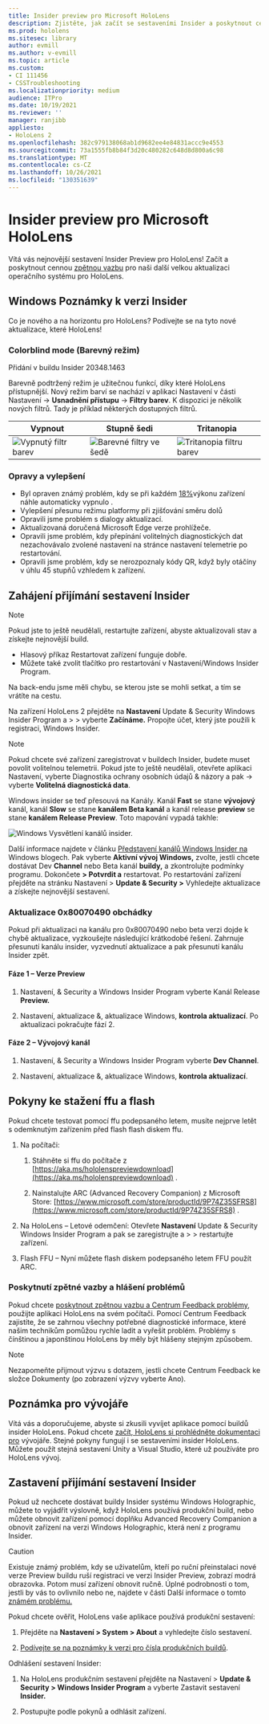 ```yaml
---
title: Insider preview pro Microsoft HoloLens
description: Zjistěte, jak začít se sestaveními Insider a poskytnout cennou zpětnou vazbu pro naši další velkou aktualizaci operačního systému pro HoloLens.
ms.prod: hololens
ms.sitesec: library
author: evmill
ms.author: v-evmill
ms.topic: article
ms.custom:
- CI 111456
- CSSTroubleshooting
ms.localizationpriority: medium
audience: ITPro
ms.date: 10/19/2021
ms.reviewer: ''
manager: ranjibb
appliesto:
- HoloLens 2
ms.openlocfilehash: 382c979138068ab1d9682ee4e84831accc9e4553
ms.sourcegitcommit: 73a1555fb8b84f3d20c480282c648d8d800a6c98
ms.translationtype: MT
ms.contentlocale: cs-CZ
ms.lasthandoff: 10/26/2021
ms.locfileid: "130351639"
---
```

# <a name="insider-preview-for-microsoft-hololens"></a>Insider preview pro Microsoft HoloLens

Vítá vás nejnovější sestavení Insider Preview pro HoloLens! Začít a poskytnout cennou [zpětnou vazbu](hololens-insider.md#start-receiving-insider-builds) pro naši další velkou aktualizaci operačního systému pro HoloLens.

## <a name="windows-insider-release-notes"></a>Windows Poznámky k verzi Insider

Co je nového a na horizontu pro HoloLens? Podívejte se na tyto nové aktualizace, které HoloLens!

### <a name="colorblind-mode"></a>Colorblind mode (Barevný režim)

Přidání v buildu Insider 20348.1463

Barevně podtržený režim je užitečnou funkcí, díky které HoloLens přístupnější. Nový režim barví se nachází v aplikaci Nastavení v části Nastavení  ->  **Usnadnění přístupu**  ->  **Filtry barev**. K dispozici je několik nových filtrů. Tady je příklad některých dostupných filtrů.

| Vypnout | Stupně šedi | Tritanopia |
|-----|-----------|------------|
| ![Vypnutý filtr barev](images/colorblind-off.png)   | ![Barevné filtry ve šedě](images/colorblind-greyscale.png)         | ![Tritanopia filtru barev](images/colorblind-tritanopia.png)          |

### <a name="fixes-and-improvements"></a>Opravy a vylepšení

- Byl opraven známý problém, kdy se při každém [18%](hololens-troubleshooting.md#every-time-the-power-goes-to-18-percent-the-device-suddenly-shuts-down-automatically)výkonu zařízení náhle automaticky vypnulo .
- Vylepšení přesunu režimu platformy při zjišťování směru dolů
- Opravili jsme problém s dialogy aktualizací.
- Aktualizovaná doručená Microsoft Edge verze prohlížeče.
- Opravili jsme problém, kdy přepínání volitelných diagnostických dat nezachovávalo zvolené nastavení na stránce nastavení telemetrie po restartování.
- Opravili jsme problém, kdy se nerozpoznaly kódy QR, když byly otáčíny v úhlu 45 stupňů vzhledem k zařízení.

## <a name="start-receiving-insider-builds"></a>Zahájení přijímání sestavení Insider

> [!NOTE]
> Pokud jste to ještě neudělali, restartujte zařízení, abyste aktualizovali stav a získejte nejnovější build.
>
> - Hlasový příkaz Restartovat zařízení funguje dobře.
> - Můžete také zvolit tlačítko pro restartování v Nastavení/Windows Insider Program.
>
> Na back-endu jsme měli chybu, se kterou jste se mohli setkat, a tím se vrátíte na cestu.

Na zařízení HoloLens 2 přejděte na **Nastavení** Update & Security Windows Insider Program a  >    >   vyberte **Začínáme.** Propojte účet, který jste použili k registraci, Windows Insider.

> [!NOTE]
> Pokud chcete své zařízení zaregistrovat v buildech Insider, budete muset povolit volitelnou telemetrii. Pokud jste to ještě neudělali, otevřete aplikaci Nastavení, vyberte Diagnostika ochrany osobních údajů & názory a pak   ->   vyberte **Volitelná diagnostická data**.

Windows insider se teď přesouvá na Kanály. Kanál **Fast** se stane **vývojový** kanál, kanál **Slow** se stane **kanálem Beta kanál** a kanál release **preview** se stane **kanálem Release Preview**. Toto mapování vypadá takhle:

![Windows Vysvětlení kanálů insider.](images/WindowsInsiderChannels.png)

Další informace najdete v článku [Představení kanálů Windows Insider na](https://blogs.windows.com/windowsexperience/2020/06/15/introducing-windows-insider-channels) Windows blogech.
Pak vyberte **Aktivní vývoj Windows,** zvolte, jestli chcete dostávat Dev **Channel** nebo Beta kanál **buildy,** a zkontrolujte podmínky programu.
Dokončete **> Potvrdit a** restartovat. Po restartování zařízení přejděte na stránku Nastavení > **Update & Security >** Vyhledejte aktualizace a získejte nejnovější sestavení.

### <a name="update-error-0x80070490-work-around"></a>Aktualizace 0x80070490 obchádky

Pokud při aktualizaci na kanálu pro 0x80070490 nebo beta verzi dojde k chybě aktualizace, vyzkoušejte následující krátkodobé řešení. Zahrnuje přesunutí kanálu insider, vyzvednutí aktualizace a pak přesunutí kanálu Insider zpět.

#### <a name="stage-one---release-preview"></a>Fáze 1 – Verze Preview

1. Nastavení, & Security a Windows Insider Program vyberte Kanál Release **Preview.**

2. Nastavení, aktualizace &, aktualizace Windows, **kontrola aktualizací**. Po aktualizaci pokračujte fází 2.

#### <a name="stage-two---dev-channel"></a>Fáze 2 – Vývojový kanál

1. Nastavení, & Security a Windows Insider Program vyberte **Dev Channel**.

2. Nastavení, aktualizace &, aktualizace Windows, **kontrola aktualizací**.

## <a name="ffu-download-and-flash-directions"></a>Pokyny ke stažení ffu a flash

Pokud chcete testovat pomocí ffu podepsaného letem, musíte nejprve letět s odemknutým zařízením před flash flash diskem ffu.

1. Na počítači:
    1. Stáhněte si ffu do počítače z [https://aka.ms/hololenspreviewdownload](https://aka.ms/hololenspreviewdownload) .

    1. Nainstalujte ARC (Advanced Recovery Companion) z Microsoft Store: [https://www.microsoft.com/store/productId/9P74Z35SFRS8](https://www.microsoft.com/store/productId/9P74Z35SFRS8) .

1. Na HoloLens – Letové odemčení: Otevřete **Nastavení** Update & Security Windows Insider Program a pak se zaregistrujte a  >    >   restartujte zařízení.

1. Flash FFU – Nyní můžete flash diskem podepsaného letem FFU použít ARC.

### <a name="provide-feedback-and-report-issues"></a>Poskytnutí zpětné vazby a hlášení problémů

Pokud chcete [poskytnout zpětnou vazbu a Centrum Feedback problémy,](hololens-feedback.md) použijte aplikaci HoloLens na svém počítači. Pomocí Centrum Feedback zajistíte, že se zahrnou všechny potřebné diagnostické informace, které našim technikům pomůžou rychle ladit a vyřešit problém.  Problémy s čínštinou a japonštinou HoloLens by měly být hlášeny stejným způsobem.

> [!NOTE]
> Nezapomeňte přijmout výzvu s dotazem, jestli chcete Centrum Feedback ke složce  Dokumenty (po zobrazení výzvy vyberte Ano).

## <a name="note-for-developers"></a>Poznámka pro vývojáře

Vítá vás a doporučujeme, abyste si zkusili vyvíjet aplikace pomocí buildů insider HoloLens.  Pokud chcete [začít, HoloLens si prohlédněte dokumentaci pro](https://developer.microsoft.com/windows/mixed-reality/development) vývojáře. Stejné pokyny fungují i se sestaveními insider HoloLens.  Můžete použít stejná sestavení Unity a Visual Studio, které už používáte pro HoloLens vývoj.

## <a name="stop-receiving-insider-builds"></a>Zastavení přijímání sestavení Insider

Pokud už nechcete dostávat buildy Insider systému Windows Holographic, můžete to vyjádřit výslovně, když HoloLens [](hololens-recovery.md) používá produkční build, nebo můžete obnovit zařízení pomocí doplňku Advanced Recovery Companion a obnovit zařízení na verzi Windows Holographic, která není z programu Insider.

> [!CAUTION]
> Existuje známý problém, kdy se uživatelům, kteří po ruční přeinstalaci nové verze Preview buildu ruší registraci ve verzi Insider Preview, zobrazí modrá obrazovka. Potom musí zařízení obnovit ručně. Úplné podrobnosti o tom, jestli by vás to ovlivnilo nebo ne, najdete v části Další informace o tomto [známém problému.](hololens-troubleshooting.md#blue-screen-after-unenrolling-from-insider-preview-on-a-device-flashed-with-an-insider-build)

Pokud chcete ověřit, HoloLens vaše aplikace používá produkční sestavení:

1. Přejděte na **Nastavení > System > About** a vyhledejte číslo sestavení.

1. [Podívejte se na poznámky k verzi pro čísla produkčních buildů](hololens-release-notes.md).

Odhlášení sestavení Insider:

1. Na HoloLens produkčním sestavení přejděte na Nastavení > **Update & Security > Windows Insider Program** a vyberte Zastavit sestavení **Insider.**

1. Postupujte podle pokynů a odhlásit zařízení.
